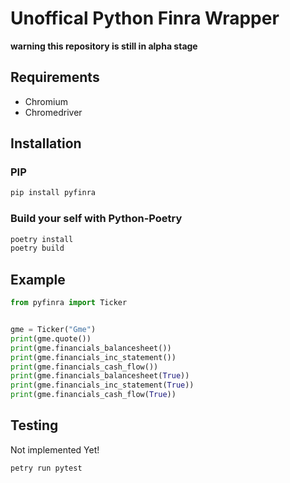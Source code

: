 # Unoffical Python Finra Wrapper

**warning this repository is still in alpha stage**

## Requirements

- Chromium
- Chromedriver

## Installation

### PIP

```Bash
pip install pyfinra
```

### Build your self with Python-Poetry

```Bash
poetry install
poetry build
```

## Example

```Python
from pyfinra import Ticker


gme = Ticker("Gme")
print(gme.quote())
print(gme.financials_balancesheet())
print(gme.financials_inc_statement())
print(gme.financials_cash_flow())
print(gme.financials_balancesheet(True))
print(gme.financials_inc_statement(True))
print(gme.financials_cash_flow(True))

```

## Testing

Not implemented Yet!

```Bash
petry run pytest
```
